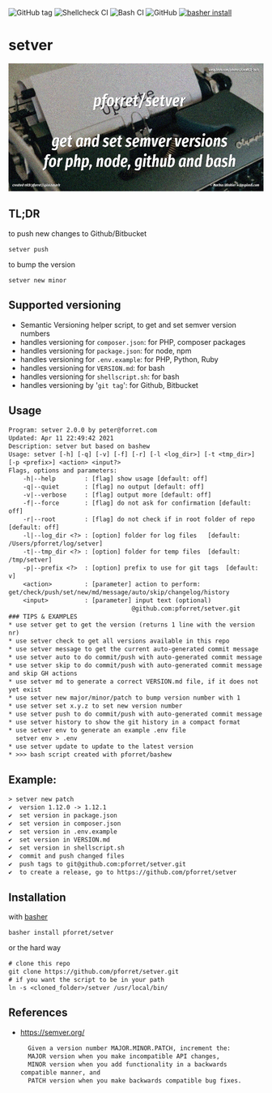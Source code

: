 ![GitHub tag](https://img.shields.io/github/v/tag/pforret/setver)
![Shellcheck CI](https://github.com/pforret/setver/workflows/Shellcheck%20CI/badge.svg)
![Bash CI](https://github.com/pforret/setver/workflows/Bash%20CI/badge.svg)
![GitHub](https://img.shields.io/github/license/pforret/setver)
[![basher install](https://img.shields.io/badge/basher-install-white?logo=gnu-bash&style=flat)](https://basher.gitparade.com/package/)

# setver
![setver logo](setver.jpg)

## TL;DR

to push new changes to Github/Bitbucket

    setver push
    
to bump the version 

    setver new minor
    
## Supported versioning 

* Semantic Versioning helper script, to get and set semver version numbers
* handles versioning for `composer.json`: for PHP, composer packages
* handles versioning for `package.json`: for node, npm
* handles versioning for `.env.example`: for PHP, Python, Ruby
* handles versioning for `VERSION.md`: for bash
* handles versioning for `shellscript.sh`: for bash
* handles versioning by '`git tag`': for Github, Bitbucket

## Usage
```
Program: setver 2.0.0 by peter@forret.com
Updated: Apr 11 22:49:42 2021
Description: setver but based on bashew
Usage: setver [-h] [-q] [-v] [-f] [-r] [-l <log_dir>] [-t <tmp_dir>] [-p <prefix>] <action> <input?>
Flags, options and parameters:
    -h|--help        : [flag] show usage [default: off]
    -q|--quiet       : [flag] no output [default: off]
    -v|--verbose     : [flag] output more [default: off]
    -f|--force       : [flag] do not ask for confirmation [default: off]
    -r|--root        : [flag] do not check if in root folder of repo [default: off]
    -l|--log_dir <?> : [option] folder for log files   [default: /Users/pforret/log/setver]
    -t|--tmp_dir <?> : [option] folder for temp files  [default: /tmp/setver]
    -p|--prefix <?>  : [option] prefix to use for git tags  [default: v]
    <action>         : [parameter] action to perform: get/check/push/set/new/md/message/auto/skip/changelog/history
    <input>          : [parameter] input text (optional)
                                  @github.com:pforret/setver.git                                             
### TIPS & EXAMPLES
* use setver get to get the version (returns 1 line with the version nr)
* use setver check to get all versions available in this repo
* use setver message to get the current auto-generated commit message
* use setver auto to do commit/push with auto-generated commit message
* use setver skip to do commit/push with auto-generated commit message and skip GH actions
* use setver md to generate a correct VERSION.md file, if it does not yet exist
* use setver new major/minor/patch to bump version number with 1
* use setver set x.y.z to set new version number
* use setver push to do commit/push with auto-generated commit message
* use setver history to show the git history in a compact format
* use setver env to generate an example .env file
  setver env > .env
* use setver update to update to the latest version
* >>> bash script created with pforret/bashew
```

## Example:

    > setver new patch   
    ✔  version 1.12.0 -> 1.12.1
    ✔  set version in package.json
    ✔  set version in composer.json
    ✔  set version in .env.example
    ✔  set version in VERSION.md
    ✔  set version in shellscript.sh
    ✔  commit and push changed files
    ✔  push tags to git@github.com:pforret/setver.git
    ✔  to create a release, go to https://github.com/pforret/setver


## Installation

with [basher](https://github.com/basherpm/basher)

    basher install pforret/setver

or the hard way

    # clone this repo
    git clone https://github.com/pforret/setver.git
    # if you want the script to be in your path
    ln -s <cloned_folder>/setver /usr/local/bin/

## References
* https://semver.org/

		Given a version number MAJOR.MINOR.PATCH, increment the:
		MAJOR version when you make incompatible API changes,
		MINOR version when you add functionality in a backwards compatible manner, and
		PATCH version when you make backwards compatible bug fixes.
